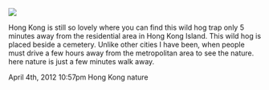 ![](../../media/20467945138.jpg)

Hong Kong is still so lovely where you can find this wild hog trap only 5
minutes away from the residential area in Hong Kong Island. This wild hog is
placed beside a cemetery. Unlike other cities I have been, when people must
drive a few hours away from the metropolitan area to see the nature. here
nature is just a few minutes walk away.

April 4th, 2012 10:57pm  Hong Kong nature

